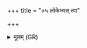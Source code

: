 +++
title = "०५ लोकेभ्यस् त्वा"

+++
<details><summary>मूलम् (GR)</summary>

लोकेभ्यस् त्वा (…) ॥
</details>